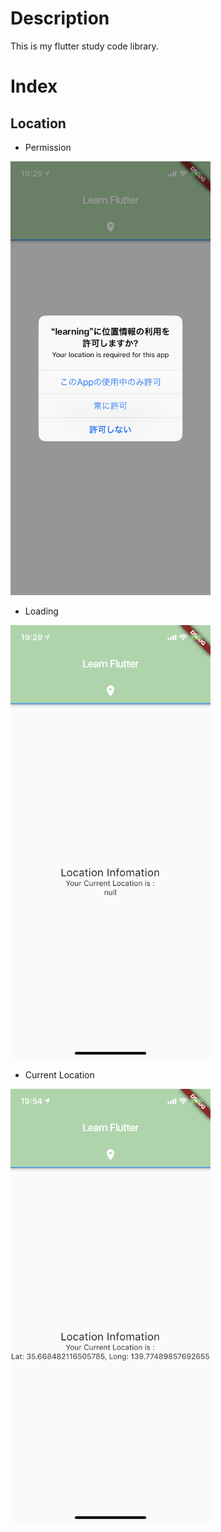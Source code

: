 # Description

This is my flutter study code library.

# Index

## Location

- Permission
<img src="https://github.com/cheapthrillandwine/i-am-learning-flutter/blob/images/images/location_permission.PNG" width="320px">

- Loading
<img src="https://github.com/cheapthrillandwine/i-am-learning-flutter/blob/images/images/location_loading.PNG" width="320px">

- Current Location
<img src="https://github.com/cheapthrillandwine/i-am-learning-flutter/blob/images/images/location_currentlocation.PNG" width="320px">
